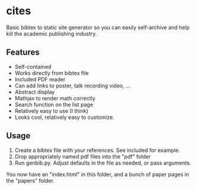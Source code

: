# cites

Basic bibtex to static site generator so you can easily self-archive and help kill
the academic publishing industry.

## Features

* Self-contained
* Works directly from bibtex file
* Included PDF reader
* Can add links to poster, talk recording video, ...
* Abstract display
* Mathjax to render math correctly
* Search function on the list page
* Relatively easy to use (I think)
* Looks cool, relatively easy to customize.

## Usage

1) Create a bibtex file with your references. See included for example.
2) Drop appropriately named pdf files into the "pdf" folder
3) Run genbib.py. Adjust defaults in the file as needed, or pass arguments.

You now have an "index.html" in this folder, and a bunch of paper pages in the "papers" folder.
